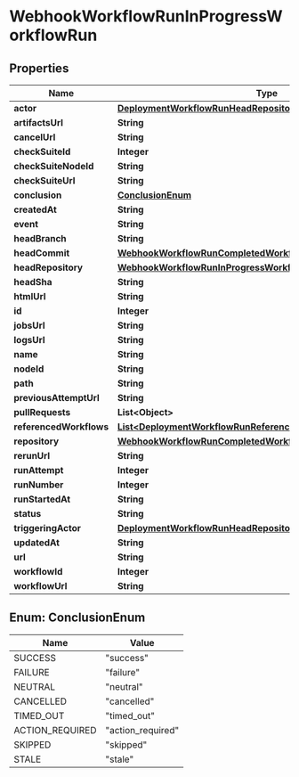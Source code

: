 

# WebhookWorkflowRunInProgressWorkflowRun


## Properties

| Name | Type | Description | Notes |
|------------ | ------------- | ------------- | -------------|
|**actor** | [**DeploymentWorkflowRunHeadRepositoryOwner**](DeploymentWorkflowRunHeadRepositoryOwner.md) |  |  |
|**artifactsUrl** | **String** |  |  |
|**cancelUrl** | **String** |  |  |
|**checkSuiteId** | **Integer** |  |  |
|**checkSuiteNodeId** | **String** |  |  |
|**checkSuiteUrl** | **String** |  |  |
|**conclusion** | [**ConclusionEnum**](#ConclusionEnum) |  |  |
|**createdAt** | **String** |  |  |
|**event** | **String** |  |  |
|**headBranch** | **String** |  |  |
|**headCommit** | [**WebhookWorkflowRunCompletedWorkflowRunAllOfHeadCommit**](WebhookWorkflowRunCompletedWorkflowRunAllOfHeadCommit.md) |  |  |
|**headRepository** | [**WebhookWorkflowRunInProgressWorkflowRunAllOfHeadRepository**](WebhookWorkflowRunInProgressWorkflowRunAllOfHeadRepository.md) |  |  |
|**headSha** | **String** |  |  |
|**htmlUrl** | **String** |  |  |
|**id** | **Integer** |  |  |
|**jobsUrl** | **String** |  |  |
|**logsUrl** | **String** |  |  |
|**name** | **String** |  |  |
|**nodeId** | **String** |  |  |
|**path** | **String** |  |  |
|**previousAttemptUrl** | **String** |  |  |
|**pullRequests** | **List&lt;Object&gt;** |  |  |
|**referencedWorkflows** | [**List&lt;DeploymentWorkflowRunReferencedWorkflowsInner&gt;**](DeploymentWorkflowRunReferencedWorkflowsInner.md) |  |  [optional] |
|**repository** | [**WebhookWorkflowRunCompletedWorkflowRunAllOfHeadRepository**](WebhookWorkflowRunCompletedWorkflowRunAllOfHeadRepository.md) |  |  |
|**rerunUrl** | **String** |  |  |
|**runAttempt** | **Integer** |  |  |
|**runNumber** | **Integer** |  |  |
|**runStartedAt** | **String** |  |  |
|**status** | **String** |  |  |
|**triggeringActor** | [**DeploymentWorkflowRunHeadRepositoryOwner**](DeploymentWorkflowRunHeadRepositoryOwner.md) |  |  |
|**updatedAt** | **String** |  |  |
|**url** | **String** |  |  |
|**workflowId** | **Integer** |  |  |
|**workflowUrl** | **String** |  |  |



## Enum: ConclusionEnum

| Name | Value |
|---- | -----|
| SUCCESS | &quot;success&quot; |
| FAILURE | &quot;failure&quot; |
| NEUTRAL | &quot;neutral&quot; |
| CANCELLED | &quot;cancelled&quot; |
| TIMED_OUT | &quot;timed_out&quot; |
| ACTION_REQUIRED | &quot;action_required&quot; |
| SKIPPED | &quot;skipped&quot; |
| STALE | &quot;stale&quot; |



